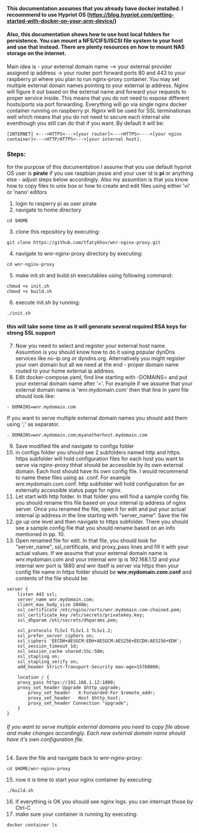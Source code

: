 #### This documentation assumes that you already have docker installed. I recoommend to use Hypriot OS (https://blog.hypriot.com/getting-started-with-docker-on-your-arm-device/)
#### Also, this documentation shows how to use host local folders for persistence. You can mount a NFS/CIFS/ISCSI file system to your host and use that instead. There are plenty resources on how to mount NAS storage on the internet.

Main idea is - your external domain name --> your external provider assigned ip address -> your router port forward ports 80 and 443 to your raspberry pi where you plan to run nginx-proxy container. You may set multiple external donain names pointing to your external ip address. Nginx will figure it out based on the external name and forward your requests to proper service inside. This means that you do not need to expose different hosts/ports via port forwarding. Everything will go via single nginx docker container running on raspberry pi. Nginx will be used for SSL terminationas well which means that you do not need to secure each internal site eventhough you still can do that if you want. By default it will be:<br> 
```
[INTERNET] <--->HTTPS<--->[your router]<--->HTTPS<---->[your nginx container]<--->HTTP/HTTPS<--->[your internal host].
```
### Steps:
for the purpose of this documentation I assume that you use default hypriot OS user is <b>pirate</b> if you use raspbian jessie and your user id is <b>pi</b> or anything else - adjust steps below accordingly.
Also my assumtion is that you know how to copy files to unix box or how to create and edit files using either 'vi' or 'nano' editors


1. login to rasperry pi as user pirate
2. navigate to home directory 
  ```
  cd $HOME
  ```
3. clone this repository by executing:

```
git clone https://github.com/tfatykhov/wnr-nginx-proxy.git
```
4. navigate to wnr-nginx-proxy directory by executing:
```
cd wnr-nginx-proxy
```
5. make init.sh and build.sh executables using following command:
```
chmod +x init.sh
chmod +x build.sh
```
6. execute init.sh by running:
```
./init.sh
```
#### this will take some time as it will generate several required RSA keys for strong SSL support
7. Now you need to select and register your external host name. Assumtion is you should know how to do it using popular dynDns services like no-ip.org or dyndns.org. Alternatively you might register your own domain but all we need at the end - proper domain name routed to your home external ip address.
8. Edit docker-compose.yaml, find line starting with -DOMAINS= and put your external domain name after '='. For example if we assume that your external domain name is 'wnr.mydomain.com' then that line in yaml file should look like:
``` 
- DOMAINS=wnr.mydomain.com
```
If you want to serve multiple external domain names you should add them using ';' as separator. 
```
- DOMAINS=wnr.mydomain.com;myanotherhost.mydomain.com
```
9. Save modified file and navigate to configs folder
10. in configs folder you should see 2 subfolders named http and https. https subfolder will hold configuration files for each host you want to serve via nginx-proxy thhat should be accessible by its own external domain. Each host should have its own config file. I would recommend to name these files using as <externaldomain>.conf. For example wnr.mydomain.com.conf. http subfolder will hold configuration for an externally accessible status page for nginx.
11. Let start with http folder. In that folder you will find a sample config file. you should rename this file based on your internal ip address of nginx server. Once you renamed the file, open it for edit and put your actual internal ip address in the line starting with "server_name". Save the file
12. go up one level and then navigate to https subfolder. There you should see a sample config file that you should rename based on an info mentioned in pp. 10.
13. Open renamed file for edit. In that file, you should look for "server_name", ssl_certificate, and proxy_pass lines and fill it with your actual values. If we assume that your external domain name is wnr.mydomain.com and your internal wnr ip is 192.168.1.12 and your internal wnr port is 1880 and wnr itself is server via https then your config file name in https folder should be <b>wnr.mydomain.com.conf</b> and contents of the file should be:
```
server {
    listen 443 ssl;
    server_name wnr.mydomain.com;
    client_max_body_size 2048m;
    ssl_certificate /etc/nginx/certs/wnr.mydomain.com-chained.pem;
    ssl_certificate_key /etc/secrets/privatekey.key;
    ssl_dhparam /etc/secrets/dhparams.pem;

    ssl_protocols TLSv1 TLSv1.1 TLSv1.2;
    ssl_prefer_server_ciphers on;
    ssl_ciphers 'EECDH+AESGCM:EDH+AESGCM:AES256+EECDH:AES256+EDH';
    ssl_session_timeout 1d;
    ssl_session_cache shared:SSL:50m;
    ssl_stapling on;
    ssl_stapling_verify on;
    add_header Strict-Transport-Security max-age=15768000;

    location / {
   	proxy_pass https://192.168.1.12:1880;
	proxy_set_header Upgrade $http_upgrade;
        proxy_set_header   X-Forwarded-For $remote_addr;
        proxy_set_header   Host $http_host;
    	proxy_set_header Connection "upgrade";
    }
}
```
###### If you want to serve multiple external domains you need to copy file above and make changes accordingly. Each new external domain name should have it's own configuration file.

14. Save the file and navigate back to wnr-nginx-proxy:
```
cd $HOME/wnr-nginx-proxy
```
15. now it is time to start your nginx container by executing:
```
./build.sh
```
16. if everything is OK you should see nginx logs. you can interrupt those by Ctrl-C
17. make sure your container is running by executing:
```
docker container ls
```
